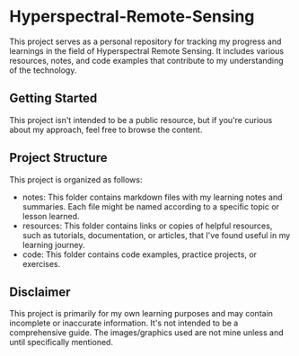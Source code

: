 # Hyperspectral-Remote-Sensing  

This project serves as a personal repository for tracking my progress and learnings in the field of Hyperspectral Remote Sensing. It includes various resources, notes, and code examples that contribute to my understanding of the technology.

## Getting Started  

This project isn't intended to be a public resource, but if you're curious about my approach, feel free to browse the content.

## Project Structure  

This project is organized as follows:  

* notes: This folder contains markdown files with my learning notes and summaries. Each file might be named according to a specific topic or lesson learned.  
* resources: This folder contains links or copies of helpful resources, such as tutorials, documentation, or articles, that I've found useful in my learning journey.  
* code: This folder contains code examples, practice projects, or exercises.  

## Disclaimer  
This project is primarily for my own learning purposes and may contain incomplete or inaccurate information. It's not intended to be a comprehensive guide. The images/graphics used are not mine unless and until specifically mentioned.    
